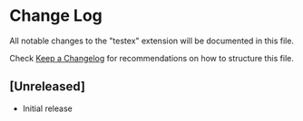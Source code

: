 # Change Log

All notable changes to the "testex" extension will be documented in this file.

Check [Keep a Changelog](http://keepachangelog.com/) for recommendations on how to structure this file.

## [Unreleased]

- Initial release